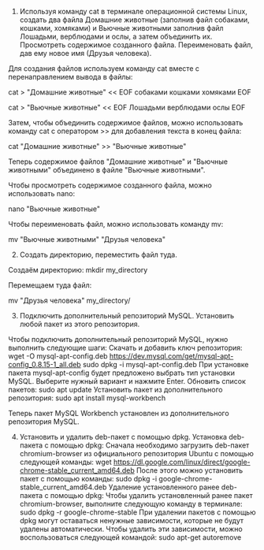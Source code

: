 1. Используя команду cat в терминале операционной системы Linux, создать два файла Домашние животные (заполнив файл собаками, кошками, хомяками) и Вьючные животными заполнив файл Лошадьми, верблюдами и ослы, а затем объединить их. Просмотреть содержимое созданного файла.
Переименовать файл, дав ему новое имя (Друзья человека).

Для создания файлов используем команду cat вместе с перенаправлением вывода в файлы:

cat > "Домашние животные" << EOF
собаками
кошками
хомяками
EOF

cat > "Вьючные животные" << EOF
Лошадьми
верблюдами
ослы
EOF

Затем, чтобы объединить содержимое файлов, можно использовать команду cat с оператором >> для добавления текста в конец файла:

cat "Домашние животные" >> "Вьючные животные"

Теперь содержимое файлов "Домашние животные" и "Вьючные животными" объединено в файле "Вьючные животными".

Чтобы просмотреть содержимое созданного файла, можно использовать nano:

nano "Вьючные животные"

Чтобы переименовать файл, можно использовать команду mv:

mv "Вьючные животными" "Друзья человека"

2. Создать директорию, переместить файл туда.

Создаём директорию:
mkdir my_directory

Перемещаем туда файл:

mv "Друзья человека" my_directory/

3. Подключить дополнительный репозиторий MySQL. Установить любой пакет из этого репозитория.

Чтобы подключить дополнительный репозиторий MySQL, нужно выполнить следующие шаги:
Скачать и добавить ключ репозитория:
wget -O mysql-apt-config.deb https://dev.mysql.com/get/mysql-apt-config_0.8.15-1_all.deb
sudo dpkg -i mysql-apt-config.deb
При установке пакета mysql-apt-config будет предложено выбрать тип установки MySQL. Выберите нужный вариант и нажмите Enter.
Обновить список пакетов:
sudo apt update
Установить пакет из дополнительного репозитория:
sudo apt install mysql-workbench

Теперь пакет MySQL Workbench установлен из дополнительного репозитория MySQL.

4.	Установить и удалить deb-пакет с помощью dpkg.
Установка deb-пакета с помощью dpkg:
Сначала необходимо загрузить deb-пакет chromium-browser из официального репозитория Ubuntu с помощью следующей команды:
wget https://dl.google.com/linux/direct/google-chrome-stable_current_amd64.deb
После этого можно установить пакет с помощью команды:
sudo dpkg -i google-chrome-stable_current_amd64.deb
Удаление установленного ранее deb-пакета с помощью dpkg:
Чтобы удалить установленный ранее пакет chromium-browser, выполните следующую команду в терминале:
sudo dpkg -r google-chrome-stable
При удалении пакетов с помощью dpkg могут оставаться ненужные зависимости, которые не будут удалены автоматически. Чтобы удалить эти зависимости, можно воспользоваться следующей командой:
sudo apt-get autoremove
